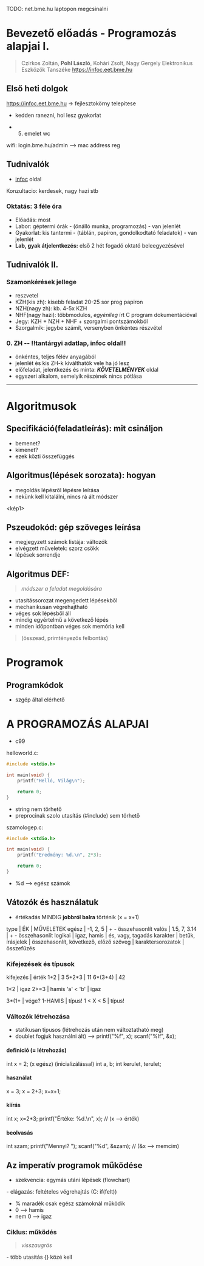 TODO: net.bme.hu laptopon megcsinalni
# Bevezető előadás - Programozás alapjai I.
> Czirkos Zoltán, **Pohl László**, Kohári Zsolt, Nagy Gergely Elektronikus Eszközök Tanszéke
> https://infoc.eet.bme.hu

## Első heti dolgok
https://infoc.eet.bme.hu -> fejlesztokörny telepitese
- kedden ranezni, hol lesz gyakorlat

- 5. emelet wc

wifi: login.bme.hu/admin --> mac address reg

## Tudnivalók
- [infoc](https://infoc.eet.bme.hu) oldal

Konzultacio: kerdesek, nagy hazi stb

### Oktatás: 3 féle óra
- Előadás: most
- Labor: géptermi órák - (önálló munka, programozás) - van jelenlét
- Gyakorlat: kis tantermi - (táblán, papíron, gondolkodtató feladatok) - van jelenlét
- **Lab, gyak átjelentkezés:** első 2 hét fogadó oktató beleegyezésével

## Tudnivalók II.
### Szamonkérések jellege
- reszvetel
- KZH(kis zh): kisebb feladat 20-25 sor prog papiron
- NZH(nagy zh): kb. 4-5x KZH
- NHF(nagy hazi): többmodulos, *egyénileg* írt C program dokumentációval
- Jegy: KZH + NZH + NHF + szorgalmi pontszámokból
- Szorgalmik: jegybe számít, versenyben önkéntes részvétel

### 0. ZH -- !!tantárgyi adatlap, infoc oldal!!
- önkéntes, teljes félév anyagából
- jelenlét és kis ZH-k kiválthatók vele ha jó lesz
- előfeladat, jelentkezés és minta: ***KÖVETELMÉNYEK*** oldal
- egyszeri alkalom, semelyik részének nincs pótlása

---

# Algoritmusok
## Specifikáció(feladatleírás): mit csináljon
- bemenet?
- kimenet?
- ezek közti összefüggés

## Algoritmus(lépések sorozata): hogyan
- megoldás lépésről lépésre leírása
- nekünk kell kitalálni, nincs rá ált módszer

<kép1>

## Pszeudokód: gép szöveges leírása
- megjegyzett számok listája: változók
- elvégzett műveletek: szorz csökk
- lépések sorrendje

## Algoritmus DEF:
> *módszer a feladat megoldására*
- utasítássorozat megengedett lépésekből
- mechanikusan végrehajtható
- véges sok lépésből áll
- mindig egyértelmű a következő lépés
- minden időpontban véges sok memória kell

> (összead, primtényezős felbontás)

# Programok
## Programkódok
- szgép által elérhető

# A PROGRAMOZÁS ALAPJAI
- c99

helloworld.c:
```c
#include <stdio.h>

int main(void) {
    printf("Helló, Világ\n");

    return 0;
}
```

- string nem törhető
- preprocinak szolo utasítás (#include) sem törhető

szamologep.c:
```c
#include <stdio.h>

int main(void) {
    printf("Eredmény: %d.\n", 2*3);

    return 0;
}
```
- %d --> egész számok

## Vátozók és használatuk
- értékadás MINDIG **jobbról balra** történik (x = x+1)

type | ÉK | MŰVELETEK
egész | -1, 2, 5 | + - összehasonlít
valós | 1.5, 7, 3.14 | + - összehasonlít
logikai | igaz, hamis | és, vagy, tagadás
karakter | betűk, írásjelek | összehasonlít, következő, előző
szöveg | karaktersorozatok | összefűzés

### Kifejezések és típusok

kifejezés | érték
1+2 | 3
5+2\*3 | 11
6\*(3+4) | 42

1<2 | igaz
2>=3 | hamis
'a' < 'b' | igaz

3\*(1+ | vége?
1-HAMIS | típus!
1 < X < 5 | típus!

### Változók létrehozása
- statikusan tipusos (létrehozás után nem változtatható meg)
- doublet fogjuk használni ált) --> printf("%f", x); scanf("%lf", &x);
#### definíció (= létrehozás)
int x = 2; (x egész) (inicializálással)
int a, b;
int kerulet, terulet;

#### használat
x = 3;
x = 2+3;
x=x+1;

#### kiírás
int x;
x=2\*3;
printf("Értéke: %d.\n", x); // (x --> érték)

#### beolvasás
int szam;
printf("Mennyi? ");
scanf("%d", &szam); // (&x --> memcim)


## Az imperatív programok működése
- szekvencia: egymás utáni lépések (flowchart)
<kep-folyamatabra>
- elágazás: feltételes végrehajtás (C: if(felt))

- % maradék csak egész számoknál működik
- 0 --> hamis
- nem 0 --> igaz

### Ciklus: működés
> *visszaugrás*
<kep-ciklus>
- több utasítás {} közé kell
